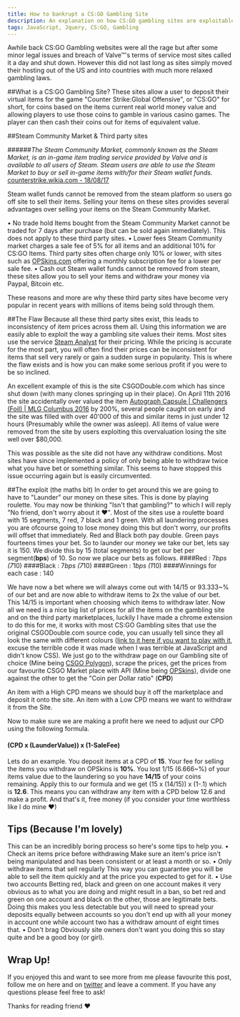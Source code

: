 ```yaml
---
title: How to bankrupt a CS:GO Gambling Site
description: An explanation on how CS:GO gambling sites are exploitable to an extreme degree
tags: JavaScript, Jquery, CS:GO, Gambling
---
```


Awhile back CS:GO Gambling websites were all the rage but after some minor legal issues and breach of Valve™'s terms of service most sites called it a day and shut down. However this did not last long as sites simply moved their hosting out of the US and into countries with much more relaxed gambling laws.

##What is a CS:GO Gambling Site?
These sites allow a user to deposit their virtual items for the game "Counter Strike:Global Offensive", or "CS:GO" for short, for coins based on the items current real world money value and allowing players to use those coins to gamble in various casino games. The player can then cash their coins out for items of equivalent value.



##Steam Community Market & Third party sites

######*The Steam Community Market, commonly known as the Steam Market, is an in-game item trading service provided by Valve and is available to all users of Steam. Steam users are able to use the Steam Market to buy or sell in-game items with/for their Steam wallet funds.* [counterstrike.wikia.com - 18/08/17](http://counterstrike.wikia.com/wiki/Steam_Market)

Steam wallet funds cannot be removed from the steam platform so users go off site to sell their items. Selling your items on these sites provides several advantages over selling your items on the Steam Community Market.

• No trade hold
Items bought from the Steam Community Market cannot be traded for 7 days after purchase (but can be sold again immediately). This does not apply to these third party sites.
• Lower fees
Steam Community market charges a sale fee of 5% for all items and an additional 10% for CS:GO Items. Third party sites often charge only 10% or lower, with sites such as [OPSkins.com](opskins.com) offering a monthly subscription fee for a lower per sale fee.
• Cash out
Steam wallet funds cannot be removed from steam, these sites allow you to sell your items and withdraw your money via Paypal, Bitcoin etc.

These reasons and more are why these third party sites have become very popular in recent years with millions of items being sold through them.

##The Flaw
Because all these third party sites exist, this leads to inconsistency of item prices across them all. Using this information we are easily able to exploit the way a gambling site values their items. Most sites use the service [Steam Analyst](https://csgo.steamanalyst.com/) for their pricing. While the pricing is accurate for the most part, you will often find their prices can be inconsistent for items that sell very rarely or gain a sudden surge in popularity. This is where the flaw exists and is how you can make some serious profit if you were to be so inclined.

An excellent example of this is the site CSGODouble.com which has since shut down (with many clones springing up in their place). On April 11th 2016 the site accidentally over valued the item [Autograph Capsule | Challengers (Foil) | MLG Columbus 2016](https://opskins.com/?loc=shop_view_item&item=16058889) by 200%, several people caught on early and the site was filled with over 40'000 of this and similar items in just under 12 hours (Presumably while the owner was asleep). All items of value were removed from the site by users exploiting this overvaluation losing the site well over $80,000.

This was possible as the site did not have any withdraw conditions. Most sites have since implemented a policy of only being able to withdraw twice what you have bet or something similar. This seems to have stopped this issue occurring again but is easily circumvented.

##The exploit (the maths bit)
In order to get around this we are going to have to "Launder" our money on these sites. This is done by playing roulette. You may now be thinking "Isn't that gambling?" to which I will reply "No friend, don't worry about it ♥".
Most of the sites use a roulette board with 15 segments, 7 red, 7 black and 1 green. With all laundering processes you are ofcourse going to lose money doing this but don't worry, our profits will offset that immediately.
Red and Black both pay double.
Green pays fourteens times your bet.
So to launder our money we take our bet, lets say it is 150.
We divide this by 15 (total segments) to get our bet per segment(**bps**) of 10.
So now we place our bets as follows.
####Red : 7*bps (7*10)
####Black : 7*bps (7*10)
####Green : 1*bps (1*10)
####Winnings for each case : 140

We have now a bet where we will always come out with 14/15 or 93.333~% of our bet and are now able to withdraw items to 2x the value of our bet. This 14/15 is important when choosing which items to withdraw later.
Now all we need is a nice big list of prices for all the items on the gambling site and on the third party marketplaces, luckily I have made a chrome extension to do this for me, it works with most CS:GO Gambling sites that use the original CSGODouble.com source code, you can usually tell since they all look the same with different colours ([link to it here if you want to play with it](https://github.com/Szenmu/csgo-ratios), excuse the terrible code it was made when I was terrible at JavaScript and didn't know CSS).
We just go to the withdraw page on our Gambling site of choice (Mine being [CSGO Polygon](https://csgopolygon.com/)), scrape the prices, get the prices from our favourite CSGO Market place with API (Mine being [OPSkins](https://opskins.com/kb/api-v2)), divide one against the other to get the "Coin per Dollar ratio" (**CPD**)

An item with a High CPD means we should buy it off the marketplace and deposit it onto the site.
An item with a Low CPD means we want to withdraw it from the Site.

Now to make sure we are making a profit here we need to adjust our CPD using the following formula.

#### (CPD x (LaunderValue)) x (1-SaleFee)

Lets do an example.
You deposit items at a CPD of **15**.
Your fee for selling the items you withdraw on OPSkins is **10%**.
You lost 1/15 (6.666~%) of your items value due to the laundering so you have **14/15** of your coins remaining.
Apply this to our formula and we get (15 x (14/15)) x (1-.1) which is **12.6**. This means you can withdraw any item with a CPD below 12.6 and make a profit. And that's it, free money (if you consider your time worthless like I do mine ♥)

## Tips (Because I'm lovely)
This can be an incredibly boring process so here's some tips to help you.
• Check an items price before withdrawing
Make sure an item's price isn't being manipulated and has been consistent or at least a month or so.
• Only withdraw items that sell regularly
This way you can guarantee you will be able to sell the item quickly and at the price you expected to get for it.
• Use two accounts
Betting red, black and green on one account makes it very obvious as to what you are doing and might result in a ban, so bet red and green on one account and black on the other, those are legitimate bets. Doing this makes you less detectable but you will need to spread your deposits equally between accounts so you don't end up with all your money in account one while account two has a withdraw amount of eight times that.
• Don't brag
Obviously site owners don't want you doing this so stay quite and be a good boy (or girl).

## Wrap Up!
If you enjoyed this and want to see more from me please favourite this post, follow me on here and on [twitter](http://twitter.com/szenmu) and leave a comment.
If you have any questions please feel free to ask!

Thanks for reading friend ♥




